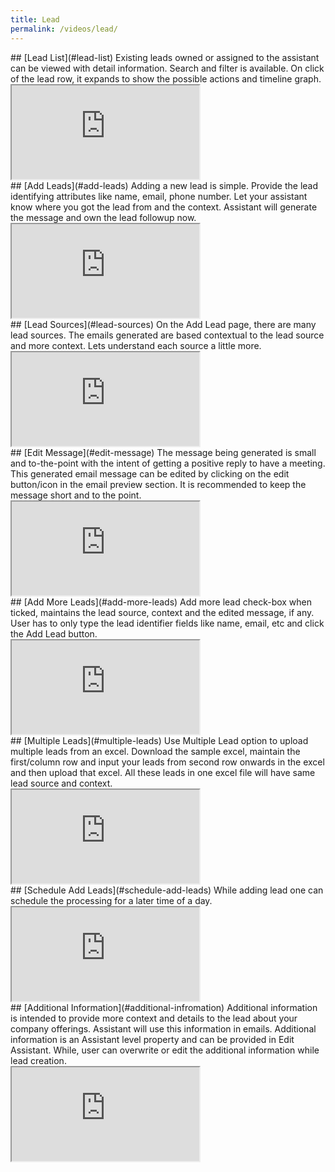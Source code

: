 ```yaml
---
title: Lead 
permalink: /videos/lead/
---
```


<a name="lead-list"/>
## [Lead List](#lead-list)
Existing leads owned or assigned to the assistant can be viewed with detail information. Search and filter is available. On click of the lead row, it expands to show the possible actions and timeline graph. 
<div class="embed-responsive embed-responsive-16by9">
  <iframe class="embed-responsive-item" src="https://www.youtube.com/embed/JC2yJnBXzLM" allowfullscreen></iframe>
</div>

<a name="add-leads"/>
## [Add Leads](#add-leads)
Adding a new lead is simple. Provide the lead identifying attributes like name, email, phone number. Let your assistant know where you got the lead from and the context. Assistant will generate the message and own the lead followup now.
<div class="embed-responsive embed-responsive-16by9">
  <iframe class="embed-responsive-item" src="https://www.youtube.com/embed/UKdxHyueNmY" allowfullscreen></iframe>
</div>

<a name="lead-sources"/>
## [Lead Sources](#lead-sources)
On the Add Lead page, there are many lead sources. The emails generated are based contextual to the lead source and more context. Lets understand each source a little more. 
<div class="embed-responsive embed-responsive-16by9">
  <iframe class="embed-responsive-item" src="https://www.youtube.com/embed/fjxr-YvxGYU" allowfullscreen></iframe>
</div>

<a name="edit-message"/>
## [Edit Message](#edit-message)
The message being generated is small and to-the-point with the intent of getting a positive reply to have a meeting. This generated email message can be edited by clicking on the edit button/icon in the email preview section. It is recommended to keep the message short and to the point.
<div class="embed-responsive embed-responsive-16by9">
  <iframe class="embed-responsive-item" src="https://www.youtube.com/embed/iaX9SXvu4_Y" allowfullscreen></iframe>
</div>

<a name="add-more-leads"/>
## [Add More Leads](#add-more-leads)
Add more lead check-box when ticked, maintains the lead source, context and the edited message, if any. User has to only type the lead identifier fields like name, email, etc and click the Add Lead button.
<div class="embed-responsive embed-responsive-16by9">
  <iframe class="embed-responsive-item" src="https://www.youtube.com/embed/-MnCwPEW0go" allowfullscreen></iframe>
</div>

<a name="multiple-leads"/>
## [Multiple Leads](#multiple-leads)
Use Multiple Lead option to upload multiple leads from an excel. Download the sample excel, maintain the first/column row and input your leads from second row onwards in the excel and then upload that excel. All these leads in one excel file will have same lead source and context. 
<div class="embed-responsive embed-responsive-16by9">
  <iframe class="embed-responsive-item" src="https://www.youtube.com/embed/jrO-Ite3CTA" allowfullscreen></iframe>
</div>

<a name="schedule-add-leads"/>
## [Schedule Add Leads](#schedule-add-leads)
While adding lead one can schedule the processing for a later time of a day. 
<div class="embed-responsive embed-responsive-16by9">
  <iframe class="embed-responsive-item" src="https://www.youtube.com/embed/rHRo0NRCuTA" allowfullscreen></iframe>
</div>

<a name="Additional Information"/>
## [Additional Information](#additional-infromation)
Additional information is intended to provide more context and details to the lead about your company offerings. Assistant will use this information in emails. Additional information is an Assistant level property and can be provided in Edit Assistant. While, user can overwrite or edit the additional information while lead creation. 
<div class="embed-responsive embed-responsive-16by9">
  <iframe class="embed-responsive-item" src="https://www.youtube.com/watch?v=5fBX1yuJPIU" allowfullscreen></iframe>
</div>
